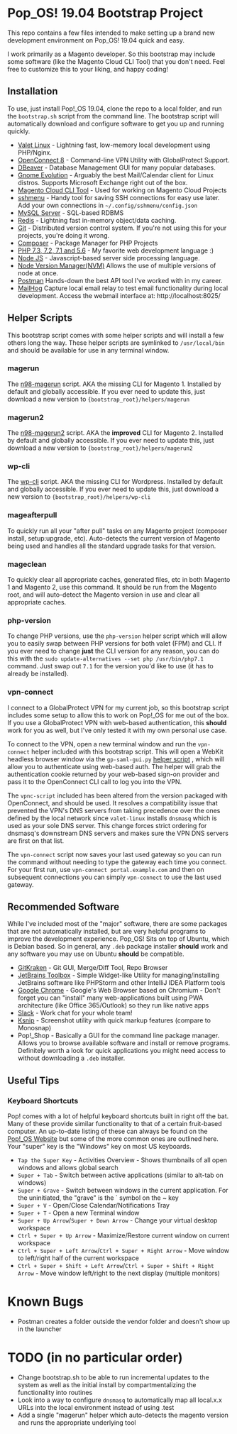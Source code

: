 # Pop_OS! 19.04 Bootstrap Project
 
This repo contains a few files intended to make setting up a brand new development environment on Pop_OS! 19.04 quick
and easy.

I work primarily as a Magento developer. So this bootstrap may include some software (like the Magento Cloud CLI Tool)
that you don't need. Feel free to customize this to your liking, and happy coding!

## Installation

To use, just install Pop!_OS 19.04, clone the repo to a local folder, and run the `bootstrap.sh` script from the command
line. The bootstrap script will automatically download and configure software to get you up and running quickly.
* [Valet Linux](https://github.com/cpriego/valet-linux) - Lightning fast, low-memory local development using PHP/Nginx.
* [OpenConnect 8](https://github.com/dlenski/openconnect) - Command-line VPN Utility with GlobalProtect Support.
* [DBeaver](https://dbeaver.io/) - Database Management GUI for many popular databases.
* [Gnome Evolution](https://wiki.gnome.org/Apps/Evolution) - Arguably the best Mail/Calendar client for Linux distros.
Supports Microsoft Exchange right out of the box.
* [Magento Cloud CLI Tool](https://devdocs.magento.com/guides/v2.3/cloud/before/before-workspace-magento-prereqs.html#cloud-ssh-cli-cli-install) - Used for working on Magento Cloud Projects
* [sshmenu](https://github.com/mmeyer724/sshmenu) - Handy tool for saving SSH connections for easy use later. Add your own connections in `~/.config/sshmenu/config.json`
* [MySQL Server](https://www.mysql.com/) - SQL-based RDBMS
* [Redis](https://redis.io/) - Lightning fast in-memory object/data caching.
* [Git](https://git-scm.com/) - Distributed version control system. If you're not using this for your projects, you're doing it wrong.
* [Composer](https://getcomposer.org/) - Package Manager for PHP Projects
* [PHP 7.3, 7.2, 7.1 and 5.6](https://www.php.net/) - My favorite web development language :)
* [Node JS](https://nodejs.org/en/) - Javascript-based server side processing language. 
* [Node Version Manager(NVM)](https://github.com/nvm-sh/nvm) Allows the use of multiple versions of node at once.
* [Postman](https://www.getpostman.com/) Hands-down the best API tool I've worked with in my career.
* [MailHog](https://github.com/mailhog/MailHog) Capture local email relay to test email functionality during local development. Access the webmail interface at: http://localhost:8025/ 

## Helper Scripts
This bootstrap script comes with some helper scripts and will install a few others long the way. These helper scripts are
symlinked to `/usr/local/bin` and should be available for use in any terminal window.

### magerun
The [n98-magerun](https://github.com/netz98/n98-magerun) script. AKA the missing CLI for Magento 1. Installed by default
and globally accessible. If you ever need to update this, just download a new version to `{bootstrap_root}/helpers/magerun`

### magerun2
The [n98-magerun2](https://github.com/netz98/n98-magerun2) script. AKA the **improved** CLI for Magento 2. Installed by default
and globally accessible. If you ever need to update this, just download a new version to `{bootstrap_root}/helpers/magerun2`

### wp-cli
The [wp-cli](https://wp-cli.org) script. AKA the missing CLI for Wordpress. Installed by default and globally accessible.
If you ever need to update this, just download a new version to `{bootstrap_root}/helpers/wp-cli`

### mageafterpull
To quickly run all your "after pull" tasks on any Magento project (composer install, setup:upgrade, etc). Auto-detects
the current version of Magento being used and handles all the standard upgrade tasks for that version.

### mageclean
To quickly clear all appropriate caches, generated files, etc in both Magento 1 and Magento 2, use this command. It
should be run from the Magento root, and will auto-detect the Magento version in use and clear all appropriate caches.

### php-version
To change PHP versions, use the `php-version` helper script which will allow you to easily swap between PHP versions for
both valet (FPM) and CLI. If you ever need to change **just** the CLI version for any reason, you can do this with the
`sudo update-alternatives --set php /usr/bin/php7.1` command. Just swap out `7.1` for the version you'd like to use
(it has to already be installed).

### vpn-connect
I connect to a GlobalProtect VPN for my current job, so this bootstrap script includes some setup to allow this to work
on Pop!_OS for me out of the box. If you use a GlobalProtect VPN with web-based authentication, this **should** work for
you as well, but I've only tested it with my own personal use case.

To connect to the VPN, open a new terminal window and run the `vpn-connect` helper included with this bootstrap script.
This will open a WebKit headless browser window via the `gp-saml-gui.py` [helper script](https://github.com/dlenski/gp-saml-gui)
, which will allow you to authenticate using web-based auth. The helper will grab the authentication cookie returned by your
web-based sign-on provider and pass it to the OpenConnect CLI call to log you into the VPN.

The `vpnc-script` included has been altered from the version packaged with OpenConnect, and should be used. It resolves
a compatibility issue that prevented the VPN's DNS servers from taking precedence over the ones defined by the local
network since `valet-linux` installs `dnsmasq` which is used as your sole DNS server. This change forces strict ordering
for dnsmasq's downstream DNS servers and makes sure the VPN DNS servers are first on that list.

The `vpn-connect` script now saves your last used gateway so you can run the command without needing to type the gateway
each time you connect. For your first run, use `vpn-connect portal.example.com` and then on subsequent connections you
can simply `vpn-connect` to use the last used gateway.

## Recommended Software
While I've included most of the "major" software, there are some packages that are not automatically installed, but
are very helpful programs to improve the development experience. Pop_OS! Sits on top of Ubuntu, which is Debian based.
So in general, any `.deb` package installer **should** work and any software you may use on Ubuntu **should** be
compatible.
* [GitKraken](https://www.gitkraken.com/) - Git GUI, Merge/Diff Tool, Repo Browser
* [JetBrains Toolbox](https://www.jetbrains.com/toolbox-app/) - Simple Widget-like Utility for managing/installing
JetBrains software like PHPStorm and other IntelliJ IDEA Platform tools
* [Google Chrome](https://www.google.com/chrome/) - Google's Web Browser based on Chromium - Don't forget you can
"install" many web-applications built using PWA architecture (like Office 365/Outlook) so they run like native apps
* [Slack](https://slack.com/downloads/linux) - Work chat for your whole team!
* [Ksnip](https://github.com/DamirPorobic/ksnip) - Screenshot utility with quick markup features (compare to Monosnap)
* Pop!_Shop - Basically a GUI for the command line package manager. Allows you to browse available software and install
or remove programs. Definitely worth a look for quick applications you might need access to without downloading a `.deb`
installer.

## Useful Tips
### Keyboard Shortcuts
Pop! comes with a lot of helpful keyboard shortcuts built in right off the bat. Many of these provide similar
functionality to that of a certain fruit-based computer. An up-to-date listing of these can always be found on the
[Pop!_OS Website](https://pop.system76.com/docs/keyboard-shortcuts/) but some of the more common ones are outlined here.
Your "super" key is the "Windows" key on most US keyboards.
* `Tap the Super Key` - Activities Overview - Shows thumbnails of all open windows and allows global search
* `Super + Tab` - Switch between active applications (similar to alt-tab on windows)
* `Super + Grave` - Switch between windows in the current application. For the uninitiated, the "grave" is the ` symbol on the ~ key
* `Super + V` - Open/Close Calendar/Notifications Tray
* `Super + T` - Open a new Terminal window
* `Super + Up Arrow`/`Super + Down Arrow` - Change your virtual desktop workspace
* `Ctrl + Super + Up Arrow` - Maximize/Restore current window on current workspace
* `Ctrl + Super + Left Arrow`/`Ctrl + Super + Right Arrow` - Move window to left/right half of the current workspace
* `Ctrl + Super + Shift + Left Arrow`/`Ctrl + Super + Shift + Right Arrow` - Move window left/right to the next display
(multiple monitors)

# Known Bugs
* Postman creates a folder outside the vendor folder and doesn't show up in the launcher

# TODO (in no particular order)
* Change bootstrap.sh to be able to run incremental updates to the system as well as the initial install by compartmentalizing the functionality into routines
* Look into a way to configure `dnsmasq` to automatically map all local.x.x URLs into the local environment instead of using .test
* Add a single "magerun" helper which auto-detects the magento version and runs the appropriate underlying tool